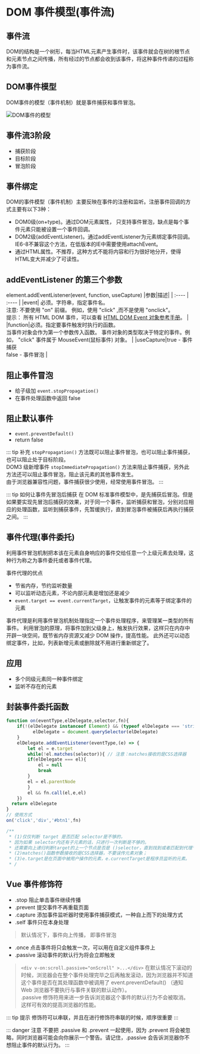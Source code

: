 # DOM 事件模型(事件流)

## 事件流
DOM的结构是一个树形，每当HTML元素产生事件时，该事件就会在树的根节点和元素节点之间传播，所有经过的节点都会收到该事件，将这种事件传递的过程称为事件流。

## DOM事件模型
DOM事件的模型（事件机制）就是事件捕获和事件冒泡。

![DOM事件的模型](/blog/images/javascript/DOM事件模型.png)

## 事件流3阶段
- 捕获阶段
- 目标阶段
- 冒泡阶段

## 事件绑定
DOM的事件模型（事件机制）主要反映在事件的注册和监听。注册事件回调的方式主要有以下3种：
- DOM0级(on+type)。通过DOM元素属性， 只支持事件冒泡，缺点是每个事件元素只能被设置一个事件回调。
- DOM2级(addEventListener)。通过addEventListener为元素绑定事件回调。IE6-8不兼容这个方法，在低版本的IE中需要使用attachEvent。
- 通过HTML属性。不推荐，这种方式不能将内容和行为很好地分开，使得HTML变大并减少了可读性。

## addEventListener 的第三个参数
element.addEventListener(event, function, useCapture)
|参数|描述|
| :---- | :---- |
|event|  必须。字符串，指定事件名。<br> 注意: 不要使用 "on" 前缀。 例如，使用 "click" ,而不是使用 "onclick"。<br> 提示： 所有 HTML DOM 事件，可以查看 [HTML DOM Event 对象参考手册](https://www.runoob.com/jsref/dom-obj-event.html)。    |
|function|必须。指定要事件触发时执行的函数。<br>当事件对象会作为第一个参数传入函数。 事件对象的类型取决于特定的事件。例如， "click" 事件属于 MouseEvent(鼠标事件) 对象。      |
|useCapture|true - 事件捕获 <br> false - 事件冒泡      |

## 阻止事件冒泡
- 给子级加 `event.stopPropagation()`
- 在事件处理函数中返回 false
  
## 阻止默认事件
- `event.preventDefault()`
- return false  

::: tip 补充
`stopPropagation()` 方法既可以阻止事件冒泡，也可以阻止事件捕获，也可以阻止处于目标阶段。<br>
DOM3 级新增事件 `stopImmediatePropagation()` 方法来阻止事件捕获，另外此方法还可以阻止事件冒泡，阻止该元素的其他事件发生。<br>
由于浏览器兼容性问题，事件捕获很少使用，经常使用事件冒泡。
:::

::: tip 如何让事件先冒泡后捕获
在 DOM 标准事件模型中，是先捕获后冒泡。但是如果要实现先冒泡后捕获的效果，对于同一个事件，监听捕获和冒泡，分别对应相应的处理函数，监听到捕获事件，先暂缓执行，直到冒泡事件被捕获后再执行捕获之间。
:::

## 事件代理(事件委托)
利用事件冒泡机制把本该在元素自身响应的事件交给任意一个上级元素去处理，这种行为称之为事件委托或者事件代理。

事件代理的优点
- 节省内存，节约监听数量
- 可以监听动态元素，不论内部元素是增加还是减少
- `event.target == event.currentTarget`，让触发事件的元素等于绑定事件的元素

事件代理是利用事件冒泡机制处理指定一个事件处理程序，来管理某一类型的所有事件。
利用冒泡的原理，将事件加到父级身上，触发执行效果，这样只在内存中开辟一块空间，既节省内存资源又减少 DOM 操作，提高性能。
此外还可以动态绑定事件，比如，列表新增元素或删除就不用进行重新绑定了。

## 应用
- 多个同级元素同一种事件绑定
- 监听不存在的元素

## 封装事件委托函数
```javascript
function on(eventType,elDelegate,selector,fn){
    if(!(elDelegate instanceof Element) && (typeof elDelegate === 'string')){
          elDelegate = document.querySelector(elDelegate)
    }
    elDelegate.addEventListener(eventType,(e) => {
        let el = e.target
        while(!el.matches(selector)){ // 注意：matches接收的是CSS选择器
        if(elDelegate === el){
            el = null
            break
        }
        el = el.parentNode
        }
        el && fn.call(el,e,el)
    })
  return elDelegate
}
// 使用方式
on('click','div','#btn1',fn)

/**
 * (1)仅仅判断 target 是否匹配 selector是不够的，
 * 因为如果 selector内还有子元素的话，只进行一次判断是不够的。
 * 还需要向上递归判断target的上一个节点是否是 ()selector，直到找到或者匹配到代理节点后结束匹配；
 * (2)matches()函数参数接收的是CSS选择器，不要误传元素对象；
 * (3)e.target是在页面中被用户操作的元素，e.currentTarget是程序员监听的元素。
 * /
```
## Vue 事件修饰符
- .stop 阻止单击事件继续传播
- .prevent 提交事件不再重载页面
- .capture 添加事件监听器时使用事件捕获模式，一种自上而下的处理方式
- .self 事件只在本身处理
>默认情况下，事件向上传播， 即事件冒泡
- .once 点击事件将只会触发一次，可以用在自定义组件事件上
- .passive 滚动事件的默认行为将会立即触发
> `<div v-on:scroll.passive="onScroll" >...</div>`
  在默认情况下滚动的时候，浏览器会在整个事件处理完毕之后再触发滚动，因为浏览器并不知道这个事件是否在其处理函数中被调用了 event.preventDefault() （通知 Web 浏览器不要执行与事件关联的默认动作）。<br>
  .passive 修饰符用来进一步告诉浏览器这个事件的默认行为不会被取消。 这样可有效的提高浏览器的性能。

::: tip 提示
修饰符可以串联，并且在进行修饰符串联的时候，顺序很重要
:::

::: danger 注意
不要把 .passive 和 .prevent 一起使用，因为 .prevent 将会被忽略，同时浏览器可能会向你展示一个警告。请记住，.passive 会告诉浏览器你不想阻止事件的默认行为。
:::